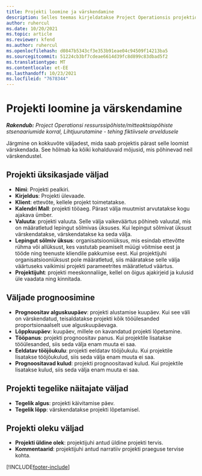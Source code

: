 ```yaml
---
title: Projekti loomine ja värskendamine
description: Selles teemas kirjeldatakse Project Operationsis projektide värskendamist.
author: ruhercul
ms.date: 10/20/2021
ms.topic: article
ms.reviewer: kfend
ms.author: ruhercul
ms.openlocfilehash: d0847b5343cf3e353b91eae04c94509f14213ba5
ms.sourcegitcommit: 51224cb3bf7cdeae6614d39fc8d899c83dbad5f2
ms.translationtype: MT
ms.contentlocale: et-EE
ms.lasthandoff: 10/23/2021
ms.locfileid: "7678344"
---
```

# <a name="create-and-update-a-project"></a>Projekti loomine ja värskendamine

_**Rakendub:** Project Operationsi ressurssipõhiste/mitteaktsiapõhiste stsenaariumide korral,  Lihtjuurutamine - tehing fiktiivsele arveldusele_

Järgmine on kokkuvõte väljadest, mida saab projektis pärast selle loomist värskendada. See hõlmab ka kõiki kohalduvaid mõjusid, mis põhinevad neil värskendustel.

## <a name="project-detail-fields"></a>Projekti üksikasjade väljad

- **Nimi**: Projekti pealkiri.
- **Kirjeldus**: Projekti ülevaade.
- **Klient**: ettevõte, kellele projekt toimetatakse.
- **Kalendri Mall**: projekti tööaeg. Pärast välja muutmist arvutatakse kogu ajakava ümber.
- **Valuuta**: projekti valuuta. Selle välja vaikeväärtus põhineb valuutal, mis on määratletud lepingut sõlmivas üksuses. Kui lepingut sõlmivat üksust värskendatakse, värskendatakse ka seda välja.
- **Lepingut sõlmiv üksus**: organisatsiooniüksus, mis esindab ettevõtte rühma või allüksust, kes vastutab peamiselt müügi võitmise eest ja tööde ning teenuste kliendile pakkumise eest.  Kui projektijuhi organisatsiooniüksust pole määratletud, siis määratakse selle välja väärtuseks vaikimisi projekti parameetrites määratletud väärtus.
- **Projektijuht**: projekti meeskonnaliige, kellel on õigus ajakirjeid ja kulusid üle vaadata ning kinnitada.

## <a name="estimate-fields"></a>Väljade prognoosimine

- **Prognoositav alguskuupäev**: projekti alustamise kuupäev. Kui see väli on värskendatud, teisaldatakse projekti kõik tööülesanded proportsionaalselt uue alguskuupäevaga.
- **Lõppkuupäev**: kuupäev, millele on kavandatud projekti lõpetamine.
- **Tööpanus**: projekti prognoositav panus. Kui projektile lisatakse tööülesanded, siis seda välja enam muuta ei saa.
- **Eeldatav tööjõukulu**: projekti eeldatav tööjõukulu. Kui projektile lisatakse tööjõukulud, siis seda välja enam muuta ei saa.
- **Prognoositavad kulud**: projekti prognoositavad kulud. Kui projektile lisatakse kulud, siis seda välja enam muuta ei saa.

## <a name="project-actual-fields"></a>Projekti tegelike näitajate väljad
- **Tegelik algus**: projekti käivitamise päev.
- **Tegelik lõpp**: värskendatakse projekti lõpetamisel.

## <a name="project-status-fields"></a>Projekti oleku väljad

- **Projekti üldine olek**: projektijuhi antud üldine projekti tervis.
- **Kommentaarid**: projektijuhi antud narratiiv projekti praeguse tervise kohta.



[!INCLUDE[footer-include](../includes/footer-banner.md)]
